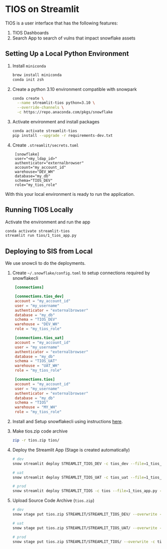 # TIOS on Streamlit

TIOS is a user interface that has the following features:

1. TIOS Dashboards
2. Search App to search of vulns that impact snowflake assets

## Setting Up a Local Python Environment

1. Install `miniconda`

   ```sh
   brew install miniconda
   conda init zsh
   ```

1. Create a python 3.10 environment compatible with snowpark

   ```sh
   conda create \
     --name streamlit-tios python=3.10 \
     --override-channels \
     -c https://repo.anaconda.com/pkgs/snowflake
   ```

1. Activate environment and install packages

   ```sh
   conda activate streamlit-tios
   pip install --upgrade -r requirements-dev.txt
   ```

1. Create `.streamlit/secrets.toml`

   ```
    [snowflake]
    user="<my_ldap_id>"
    authenticator="externalbrowser"
    account="my_account_id"
    warehouse="DEV_WH"
    database="my_db"
    schema="TIOS_DEV"
    role="my_tios_role"
   ```

With this your local environment is ready to run the application.

## Running TIOS Locally

Activate the environment and run the app

```sh
conda activate streamlit-tios
streamlit run tios/1_tios_app.py
```

## Deploying to SIS from Local

We use snowcli to do the deployments.

1. Create `~/.snowflake/config.toml` to setup connections required by snowflakecli

   ```toml
    [connections]

    [connections.tios_dev]
    account = "my_account_id"
    user = "my_username"
    authenticator = "externalbrowser"
    database = "my_db"
    schema = "TIOS_DEV"
    warehouse = "DEV_WH"
    role = "my_tios_role"

    [connections.tios_uat]
    account = "my_account_id"
    user = "my_username"
    authenticator = "externalbrowser"
    database = "my_db"
    schema = "TIOS_UAT"
    warehouse = "UAT_WH"
    role = "my_tios_role"

    [connections.tios]
    account = "my_account_id"
    user = "my_username"
    authenticator = "externalbrowser"
    database = "my_db"
    schema = "TIOS"
    warehouse = "MY_WH"
    role = "my_tios_role"
   ```

1. Install and Setup snowflakecli using instructions [here](https://docs.snowflake.com/LIMITEDACCESS/snowcli/installation/installation).

1. Make tios.zip code archive

   ```bash
   zip -r tios.zip tios/
   ```

1. Deploy the Streamlit App (Stage is created automatically)

   ```bash
   # dev
   snow streamlit deploy STREAMLIT_TIOS_DEV -c tios_dev --file=1_tios_app.py --replace --query-warehouse DEV_WH

   # uat
   snow streamlit deploy STREAMLIT_TIOS_UAT -c tios_uat --file=1_tios_app.py --replace --query-warehouse UAT_WH

   # prod
   snow streamlit deploy STREAMLIT_TIOS -c tios --file=1_tios_app.py --replace --query-warehouse MY_WH
   ```

1. Upload Source Code Archive (`tios.zip`)

   ```bash
   # dev
   snow stage put tios.zip STREAMLIT/STREAMLIT_TIOS_DEV/ --overwrite -c tios_dev

   # uat
   snow stage put tios.zip STREAMLIT/STREAMLIT_TIOS_UAT/ --overwrite -c tios_uat

   # prod
   snow stage put tios.zip STREAMLIT/STREAMLIT_TIOS/ --overwrite -c tios
   ```
